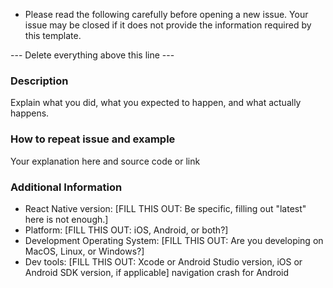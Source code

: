 * Please read the following carefully before opening a new issue.
Your issue may be closed if it does not provide the information required by this template.

--- Delete everything above this line ---

### Description

Explain what you did, what you expected to happen, and what actually happens.

### How to repeat issue and example

Your explanation here and source code or link

### Additional Information

* React Native version: [FILL THIS OUT: Be specific, filling out "latest" here is not enough.]
* Platform: [FILL THIS OUT: iOS, Android, or both?]
* Development Operating System: [FILL THIS OUT: Are you developing on MacOS, Linux, or Windows?]
* Dev tools: [FILL THIS OUT: Xcode or Android Studio version, iOS or Android SDK version, if applicable] navigation crash for Android
